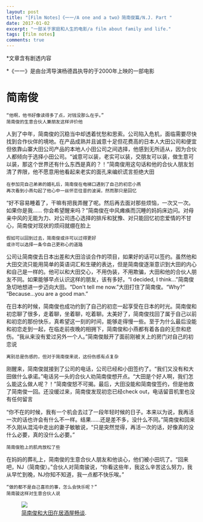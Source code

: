 ```yaml
---
layout: post
title: "[Film Notes]《一一/A one and a two》简南俊篇/N.J. Part "
date: 2017-01-02
excerpt: "一部关于家庭和人生的电影/a film about family and life."
tags: [film notes]
comments: true
---
```


*文章含有剧透内容

*《一一》是由台湾导演杨德昌执导的于2000年上映的一部电影


# 简南俊

    “他啊，他书好像读得多了点，对钱没那么在乎。”
    简南俊的生意合伙人兼朋友这样评价他

人到了中年，简南俊的沉稳当中却透着忧愁和思索。公司陷入危机，面临需要尽快找到合作伙伴的境地。在产品成熟并且诚意十足但花费高的日本人大田公司和便宜但依靠山寨大田公司产品的本地人小田公司之间选择，他感到无所适从，因为合伙人都倾向于选择小田公司。“诚意可以装，老实可以装，交朋友可以装，做生意可以装，那这个世界还有什么东西是真的？！”简南俊用这句话和他的合伙人朋友划清了界限，他不愿意用他看起来老实的面孔来编织谎言拒绝大田

    在参加完自己弟弟的婚礼后，简南俊在电梯口遇到了自己的初恋小燕
    再次看到小燕勾起了他心中一丝怀恋往昔的波澜，然而那只是回忆

“好不容易睡着了，干嘛有把我弄醒了呢。然后再去面对那些烦恼，一次又一次。如果你是我…… 你会希望醒来吗？”简南俊在中风瘫痪而沉睡的妈妈床边问。对母亲中风的无能为力、对公司违心选择的排斥和犹豫、对只能回忆初恋爱情的不甘心，简南俊对现状的烦闷就绷在脸上

    假如可以回到过去，简南俊或许可以过得更好
    或许可以选择一条令自己更称心的道路

公司让简南俊去日本出差和大田洽谈合作的项目，如果好的话可以签约。虽然他和大田交流只能用简单的英语词汇和生硬的表达，但是简南俊逐渐意识到大田的内心和自己是一样的。他可以和大田交心，不用伪装，不用欺骗，大田和他的合伙人朋友不同。如果能够早点认识这样的朋友，该有多好。“I decided, I think...”简南俊急切地想进一步迈向大田。“Don't tell me now.”大田打住了简南俊。“Why?” “Because...you are a good man.”

在日本的时候，简南俊也成功约到了自己的初恋一起享受在日本的时光。简南俊和初恋聊了很多，走着聊，坐着聊，吃着聊。太美好了，简南俊找回了属于自己以前和初恋的那份快乐，真希望这一刻的时间，能够走得慢一些。至于为什么最后没能和初恋走到一起，在临走前夜晚的相拥下，简南俊和小燕都有着各自的无奈和悲伤。“我从来没有爱过另外一个人。”简南俊敲开了面前刚被关上的房门对自己的初恋说

    离别总是伤感的，但对于简南俊来说，这份伤感有点复杂

刚醒来，简南俊就接到了公司的电话，公司已经和小田签约了。“我们又没有和大田做什么承诺。”电话另一头的合伙人劝简南俊想开点。“大田是个好人啊，我们怎么能这么做人呢？！”简南俊怒不可揭。最后，大田没能和简南俊签约，但是他救了简南俊一回。还没缓过来，简南俊发现初恋已经check out，电话留音机里也没有任何留言

“你不在的时候，我有一个机会去过了一段年轻时候的日子。本来以为说，我再活一次的话也许会有什么不一样。结果……还是差不多，没什么不同。”简南俊和回来不久刚从混沌中走出的妻子敏敏说，“只是突然觉得，再活一次的话，好像真的没什么必要，真的没什么必要。”

    简南俊脸上的肌肉放松了些

在妈妈的葬礼上，简南俊的生意合伙人朋友和他谈心，他们被小田坑了。“回来吧，NJ（简南俊）。”合伙人对简南骏说，“你看这些年，我这么辛苦这么努力，我从早忙到晚，NJ你知不知道，我一点都不快乐唉。”

    “做的都不是自己喜欢的事，怎么会快乐呢？”
    简南骏这样对生意合伙人说

<figure>
    <a href="https://farm5.staticflickr.com/4616/39270303655_970bc7e59d_b.jpg"><img src="https://farm5.staticflickr.com/4616/39270303655_970bc7e59d_b.jpg"></a>
    <figcaption><a href="https://www.flickr.com/photos/155396026@N03/39270303655/in/dateposted-public/" title="简南俊和大田在居酒屋畅谈">简南俊和大田在居酒屋畅谈</a>.</figcaption>
</figure>
